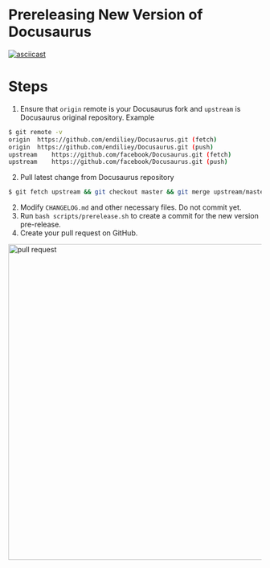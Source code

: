 # Prereleasing New Version of Docusaurus

[![asciicast](https://asciinema.org/a/hZ7NNJPcgtdvzm5tMLLfHflMD.png)](https://asciinema.org/a/hZ7NNJPcgtdvzm5tMLLfHflMD)

# Steps

1. Ensure that `origin` remote is your Docusaurus fork and `upstream` is Docusaurus original repository. Example

```bash
$ git remote -v
origin	https://github.com/endiliey/Docusaurus.git (fetch)
origin	https://github.com/endiliey/Docusaurus.git (push)
upstream    https://github.com/facebook/Docusaurus.git (fetch)
upstream    https://github.com/facebook/Docusaurus.git (push)
```

2. Pull latest change from Docusaurus repository

```bash
$ git fetch upstream && git checkout master && git merge upstream/master
```

2. Modify `CHANGELOG.md` and other necessary files. Do not commit yet.
3. Run `bash scripts/prerelease.sh` to create a commit for the new version pre-release.
4. Create your pull request on GitHub.

<img width="629" alt="pull request" src="https://user-images.githubusercontent.com/17883920/43393765-ccb050ac-942a-11e8-94e8-d585034fa064.PNG">